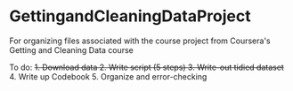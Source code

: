 # GettingandCleaningDataProject
For organizing files associated with the course project from Coursera's Getting and Cleaning Data course


To do:
~~1. Download data
2. Write script (5 steps)
3. Write-out tidied dataset~~
4. Write up Codebook
5. Organize and error-checking
